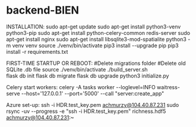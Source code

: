 # backend-BIEN

INSTALLATION:
sudo apt-get update
sudo apt-get install python3-venv python3-pip
sudo apt-get install python-celery-common redis-server 
sudo apt-get install nginx
sudo apt-get install libsqlite3-mod-spatialite
python3 -m venv venv
source ./venv/bin/activate
pip3 install --upgrade pip
pip3 install -r requirements.txt

FIRST-TIME STARTUP OR REBOOT:
#Delete migrations folder
#Delete old SQLite .db file
source ./venv/bin/activate
./build_server.sh	
	flask db init
	flask db migrate
	flask db upgrade
	python3 initialize.py

Celery start workers:
celery -A tasks worker --loglevel=INFO
waitress-serve --host='127.0.0.1' --port='5000' --call "server:create_app"

Azure set-up:
ssh -i HDR.test_key.pem achmurzy@104.40.87.231
sudo rsync -uv --progress -e "ssh -i HDR.test_key.pem" richness.hdf5 achmurzy@104.40.87.231:~
